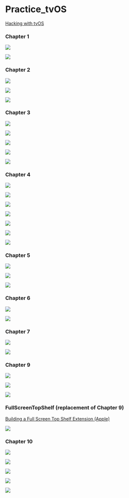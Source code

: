 # Practice_tvOS

[Hacking with tvOS](https://www.hackingwithswift.com/store/hacking-with-tvos)

### Chapter 1

![](images/1.png)

![](images/2.png)

### Chapter 2

![](images/3.png)

![](images/4.png)

![](images/5.png)

### Chapter 3

![](images/6.png)

![](images/7.png)

![](images/8.png)

![](images/9.png)

![](images/10.png)

### Chapter 4

![](images/11.png)

![](images/12.png)

![](images/13.png)

![](images/14.png)

![](images/15.png)

![](images/16.png)

![](images/17.png)

### Chapter 5

![](images/18.png)

![](images/19.png)

![](images/20.png)

### Chapter 6

![](images/21.png)

![](images/22.png)

### Chapter 7

![](images/23.png)

![](images/24.png)

### Chapter 9

![](images/25.png)

![](images/26.png)

![](images/27.png)

### FullScreenTopShelf (replacement of Chapter 9)

[Building a Full Screen Top Shelf Extension (Apple)](https://developer.apple.com/documentation/tvservices/building_a_full_screen_top_shelf_extension?changes=__3_1)

![](images/28.png)

### Chapter 10

![](images/29.png)

![](images/30.png)

![](images/31.png)

![](images/32.png)

![](images/33.png)

